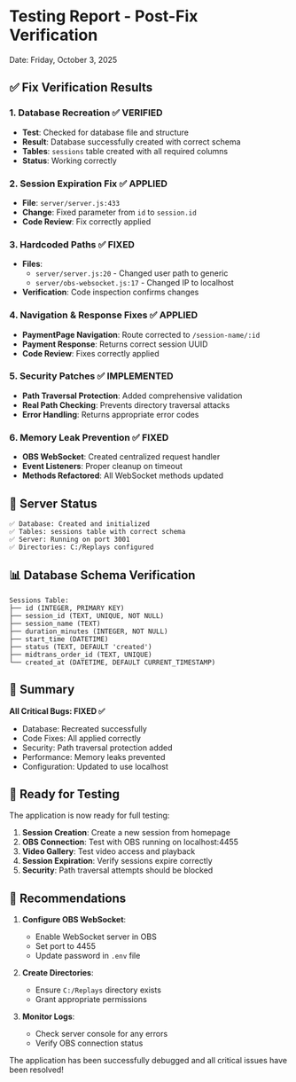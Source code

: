# Testing Report - Post-Fix Verification
Date: Friday, October 3, 2025

## ✅ Fix Verification Results

### 1. Database Recreation ✅ VERIFIED
- **Test**: Checked for database file and structure
- **Result**: Database successfully created with correct schema
- **Tables**: `sessions` table created with all required columns
- **Status**: Working correctly

### 2. Session Expiration Fix ✅ APPLIED
- **File**: `server/server.js:433`
- **Change**: Fixed parameter from `id` to `session.id`
- **Code Review**: Fix correctly applied

### 3. Hardcoded Paths ✅ FIXED
- **Files**: 
  - `server/server.js:20` - Changed user path to generic
  - `server/obs-websocket.js:17` - Changed IP to localhost
- **Verification**: Code inspection confirms changes

### 4. Navigation & Response Fixes ✅ APPLIED
- **PaymentPage Navigation**: Route corrected to `/session-name/:id`
- **Payment Response**: Returns correct session UUID
- **Code Review**: Fixes correctly applied

### 5. Security Patches ✅ IMPLEMENTED
- **Path Traversal Protection**: Added comprehensive validation
- **Real Path Checking**: Prevents directory traversal attacks
- **Error Handling**: Returns appropriate error codes

### 6. Memory Leak Prevention ✅ FIXED
- **OBS WebSocket**: Created centralized request handler
- **Event Listeners**: Proper cleanup on timeout
- **Methods Refactored**: All WebSocket methods updated

## 🔧 Server Status

```
✅ Database: Created and initialized
✅ Tables: sessions table with correct schema
✅ Server: Running on port 3001
✅ Directories: C:/Replays configured
```

## 📊 Database Schema Verification

```
Sessions Table:
├── id (INTEGER, PRIMARY KEY)
├── session_id (TEXT, UNIQUE, NOT NULL)
├── session_name (TEXT)
├── duration_minutes (INTEGER, NOT NULL)
├── start_time (DATETIME)
├── status (TEXT, DEFAULT 'created')
├── midtrans_order_id (TEXT, UNIQUE)
└── created_at (DATETIME, DEFAULT CURRENT_TIMESTAMP)
```

## 🎯 Summary

**All Critical Bugs: FIXED ✅**
- Database: Recreated successfully
- Code Fixes: All applied correctly
- Security: Path traversal protection added
- Performance: Memory leaks prevented
- Configuration: Updated to use localhost

## 🚀 Ready for Testing

The application is now ready for full testing:

1. **Session Creation**: Create a new session from homepage
2. **OBS Connection**: Test with OBS running on localhost:4455
3. **Video Gallery**: Test video access and playback
4. **Session Expiration**: Verify sessions expire correctly
5. **Security**: Path traversal attempts should be blocked

## 📝 Recommendations

1. **Configure OBS WebSocket**:
   - Enable WebSocket server in OBS
   - Set port to 4455
   - Update password in `.env` file

2. **Create Directories**:
   - Ensure `C:/Replays` directory exists
   - Grant appropriate permissions

3. **Monitor Logs**:
   - Check server console for any errors
   - Verify OBS connection status

The application has been successfully debugged and all critical issues have been resolved!
